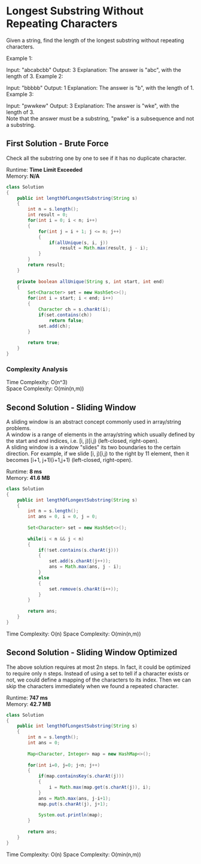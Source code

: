 # Longest Substring Without Repeating Characters

Given a string, find the length of the longest substring without repeating characters.

Example 1:

Input: "abcabcbb"
Output: 3 
Explanation: The answer is "abc", with the length of 3. 
Example 2:

Input: "bbbbb"
Output: 1
Explanation: The answer is "b", with the length of 1.
Example 3:

Input: "pwwkew"
Output: 3
Explanation: The answer is "wke", with the length of 3.   
             Note that the answer must be a substring, "pwke" is a subsequence and not a substring.


## First Solution - Brute Force

Check all the substring one by one to see if it has no duplicate character.

Runtime: **Time Limit Exceeded**  
Memory: **N/A**

```java
class Solution 
{
    public int lengthOfLongestSubstring(String s) 
    {
        int n = s.length();
        int result = 0;
        for(int i = 0; i < n; i++)
        {
            for(int j = i + 1; j <= n; j++)
            {
                if(allUnique(s, i, j))
                    result = Math.max(result, j - i);
            }
        }
        return result;
    }
    
    private boolean allUnique(String s, int start, int end)
    {
        Set<Character> set = new HashSet<>();
        for(int i = start; i < end; i++)
        {
            Character ch = s.charAt(i);
            if(set.contains(ch))
                return false;
            set.add(ch);
        }
        
        return true;
    }
}
```

### Complexity Analysis
Time Complexity: O(n^3)  
Space Complexity: O(min(n,m))


## Second Solution - Sliding Window

A sliding window is an abstract concept commonly used in array/string problems.   
A window is a range of elements in the array/string which usually defined by the start and end indices, i.e. [i, j)[i,j) (left-closed, right-open).   
A sliding window is a window "slides" its two boundaries to the certain direction. For example, if we slide [i, j)[i,j) to the right by 11 element, then it becomes [i+1, j+1)[i+1,j+1) (left-closed, right-open).

Runtime: **8 ms**  
Memory: **41.6 MB**

```java
class Solution 
{
    public int lengthOfLongestSubstring(String s) 
    {
        int n = s.length();
        int ans = 0, i = 0, j = 0;
        
        Set<Character> set = new HashSet<>();
        
        while(i < n && j < n)
        {
            if(!set.contains(s.charAt(j)))
            {
                set.add(s.charAt(j++));
                ans = Math.max(ans, j - i);
            }
            else
            {
                set.remove(s.charAt(i++));
            }
        }
        
        return ans; 
    }
}
```

Time Complexity: O(n) 
Space Complexity: O(min(n,m))


## Second Solution - Sliding Window Optimized
The above solution requires at most 2n steps. In fact, it could be optimized to require only n steps. Instead of using a set to tell if a character exists or not, we could define a mapping of the characters to its index. Then we can skip the characters immediately when we found a repeated character.


Runtime: **747 ms**  
Memory: **42.7 MB**

```java
class Solution 
{
    public int lengthOfLongestSubstring(String s) 
    {
        int n = s.length();
        int ans = 0;
        
        Map<Character, Integer> map = new HashMap<>();
        
        for(int i=0, j=0; j<n; j++)
        {
            if(map.containsKey(s.charAt(j)))
            {
                i = Math.max(map.get(s.charAt(j)), i);
            }
            ans = Math.max(ans, j-i+1);
            map.put(s.charAt(j), j+1);
            
            System.out.println(map);
        }
        
        return ans;
    }
}
```

Time Complexity: O(n) 
Space Complexity: O(min(n,m))
